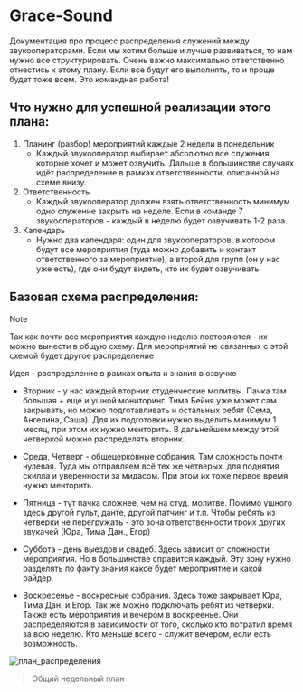 # Grace-Sound
Документация про процесс распределения служений между звукооператорами. Если мы хотим больше и лучше развиваться, то нам нужно все структурировать. Очень важно максимально ответственно отнестись к этому плану. Если все будут его выполнять, то и проще будет тоже всем. Это командная работа!

## Что нужно для успешной реализации этого плана:
1. Планинг (разбор) мероприятий каждые 2 недели в понедельник
   - Каждый звукооператор выбирает абсолютно все служения, которые хочет и может озвучить. Дальше в большинстве случаях идёт распределение в рамках ответственности, описанной на схеме внизу.
2. Ответственность
   - Каждый звукооператор должен взять ответственность минимум одно служение закрыть на неделе. Если в команде 7 звукооператоров - каждый в неделю будет озвучивать 1-2 раза.
3. Календарь
   - Нужно два календаря: один для звукооператоров, в котором будут все мероприятия (туда можно добавить и контакт ответственного за мероприятие), а второй для групп (он у нас уже есть), где они будут видеть, кто их будет озвучивать.

## Базовая схема распределения:

> [!NOTE]
> Так как почти все мероприятия каждую неделю повторяются - их можно вынести в общую схему. Для мероприятий не связанных с этой схемой будет другое распределение

Идея - распределение в рамках опыта и знания в озвучке
+ Вторник - у нас каждый вторник студенческие молитвы. Пачка там большая + еще и ушной мониторинг. Тима Бейня уже может сам закрывать, но можно подготавливать и остальных ребят (Сема, Ангелина, Саша). Для их подготовки нужно выделить минимум 1 месяц, при этом их нужно менторить. В дальнейшем между этой четверкой можно распределять вторник.  

+ Среда, Четверг - общецерковные собрания. Там сложность почти нулевая. Туда мы отправляем всё тех же четверых, для поднятия скилла и уверенности за мидасом. При этом их тоже первое время нужно менторить.  

+ Пятница - тут пачка сложнее, чем на студ. молитве. Помимо ушного здесь другой пульт, данте, другой патчинг и т.п. Чтобы ребять из четверки не перегружать - это зона ответственности троих других звукачей (Юра, Тима Дан., Егор)  

+ Суббота - день выездов и свадеб. Здесь зависит от сложности мероприятия. Но в большинстве справится каждый. Эту зону нужно разделять по факту знания какое будет мероприятие и какой райдер.  

+ Воскресенье - воскресные собрания. Здесь тоже закрывает Юра, Тима Дан. и Егор. Так же можно подключать ребят из четверки. Также есть мероприятия и вечером в воскреенье. Они распределяются в зависимости от того, сколько кто потратил время за всю неделю. Кто меньше всего - служит вечером, если есть возможность.  

![план_распределения](https://github.com/user-attachments/assets/179c2afd-c63c-4b0a-be35-adcbcd13a9ee)
> Общий недельный план
